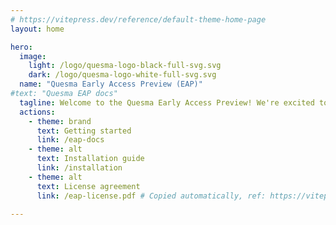 ```yaml
---
# https://vitepress.dev/reference/default-theme-home-page
layout: home

hero:
  image:
    light: /logo/quesma-logo-black-full-svg.svg
    dark: /logo/quesma-logo-white-full-svg.svg
  name: "Quesma Early Access Preview (EAP)"
#text: "Quesma EAP docs"
  tagline: Welcome to the Quesma Early Access Preview! We're excited to have you on board and can't wait to hear your feedback! This website will help you get started.
  actions:
    - theme: brand
      text: Getting started
      link: /eap-docs
    - theme: alt
      text: Installation guide
      link: /installation
    - theme: alt
      text: License agreement
      link: /eap-license.pdf # Copied automatically, ref: https://vitepress.dev/guide/asset-handling#the-public-directory

---
```


